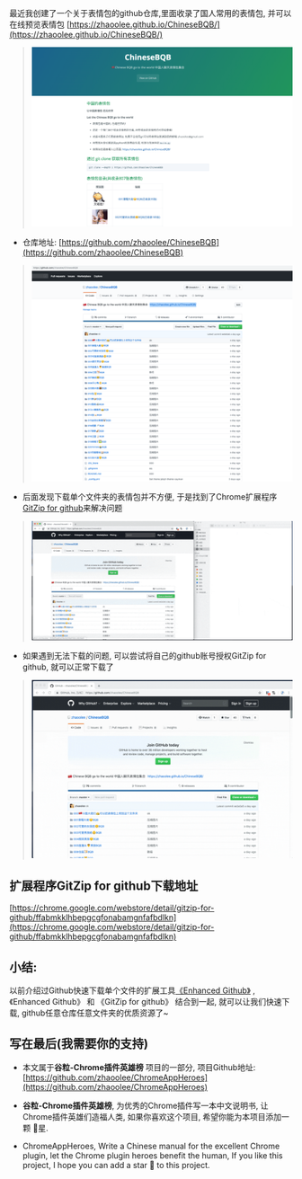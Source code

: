 最近我创建了一个关于表情包的github仓库,里面收录了国人常用的表情包, 并可以在线预览表情包 [https://zhaoolee.github.io/ChineseBQB/](https://zhaoolee.github.io/ChineseBQB/)

> ![](https://raw.githubusercontent.com/zhaoolee/GraphBed/master/ChromeAppHeroes/2f7218d909cd4e038c3d1dff5717d9c8.png)

- 仓库地址: [https://github.com/zhaoolee/ChineseBQB](https://github.com/zhaoolee/ChineseBQB)


> ![](https://raw.githubusercontent.com/zhaoolee/GraphBed/master/ChromeAppHeroes/00f5446e98744f7bbae16412f8d882e1.png)

- 后面发现下载单个文件夹的表情包并不方便, 于是找到了Chrome扩展程序[GitZip for github](https://chrome.google.com/webstore/detail/gitzip-for-github/ffabmkklhbepgcgfonabamgnfafbdlkn)来解决问题

> ![](https://raw.githubusercontent.com/zhaoolee/GraphBed/master/ChromeAppHeroes/9e16839ccf0c4c348051bc5065092cc5.gif)

- 如果遇到无法下载的问题, 可以尝试将自己的github账号授权GitZip for github, 就可以正常下载了

> ![](https://raw.githubusercontent.com/zhaoolee/GraphBed/master/ChromeAppHeroes/3fe548a32df1460a8f45086762881afb.gif)


## 扩展程序GitZip for github下载地址

[https://chrome.google.com/webstore/detail/gitzip-for-github/ffabmkklhbepgcgfonabamgnfafbdlkn](https://chrome.google.com/webstore/detail/gitzip-for-github/ffabmkklhbepgcgfonabamgnfafbdlkn)


## 小结:


以前介绍过Github快速下载单个文件的扩展工具[《Enhanced Github》](https://zhaoolee.gitbooks.io/chrome/content/018enhanced-github300b-cong-201c-bing-gui-201d-dao-201c-bing-gun-er-201d2c-xia-zai-github-dan-ge-wen-jian.html) , 《Enhanced Github》 和 《GitZip for github》 结合到一起, 就可以让我们快速下载, github任意仓库任意文件夹的优质资源了~


## 写在最后(我需要你的支持)

- 本文属于**谷粒-Chrome插件英雄榜** 项目的一部分, 项目Github地址: [https://github.com/zhaoolee/ChromeAppHeroes](https://github.com/zhaoolee/ChromeAppHeroes)

- **谷粒-Chrome插件英雄榜**, 为优秀的Chrome插件写一本中文说明书, 让Chrome插件英雄们造福人类, 如果你喜欢这个项目, 希望你能为本项目添加一颗 🌟星.

- ChromeAppHeroes, Write a Chinese manual for the excellent Chrome plugin, let the Chrome plugin heroes benefit the human, If you like this project, I hope you can add a star 🌟 to this project.

